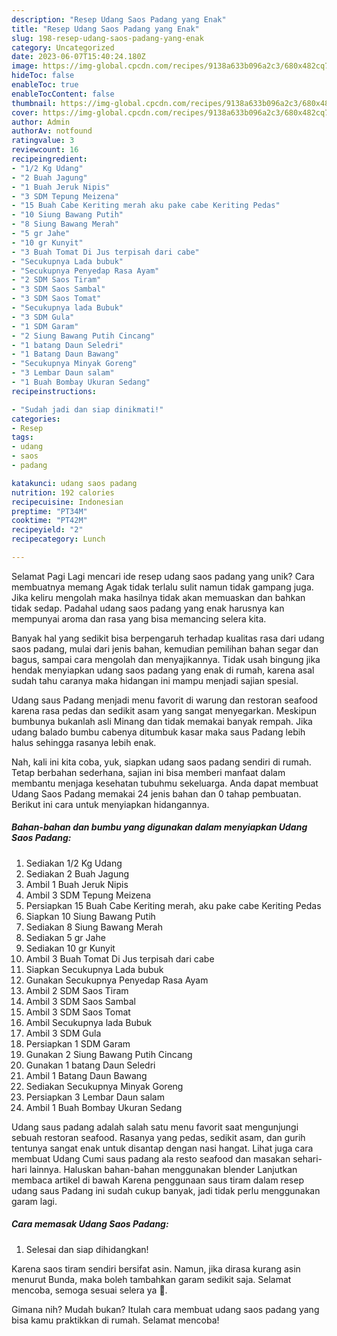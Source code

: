 ```yaml
---
description: "Resep Udang Saos Padang yang Enak"
title: "Resep Udang Saos Padang yang Enak"
slug: 198-resep-udang-saos-padang-yang-enak
category: Uncategorized
date: 2023-06-07T15:40:24.180Z
image: https://img-global.cpcdn.com/recipes/9138a633b096a2c3/680x482cq70/udang-saos-padang-foto-resep-utama.jpg
hideToc: false
enableToc: true
enableTocContent: false
thumbnail: https://img-global.cpcdn.com/recipes/9138a633b096a2c3/680x482cq70/udang-saos-padang-foto-resep-utama.jpg
cover: https://img-global.cpcdn.com/recipes/9138a633b096a2c3/680x482cq70/udang-saos-padang-foto-resep-utama.jpg
author: Admin
authorAv: notfound
ratingvalue: 3
reviewcount: 16
recipeingredient:
- "1/2 Kg Udang"
- "2 Buah Jagung"
- "1 Buah Jeruk Nipis"
- "3 SDM Tepung Meizena"
- "15 Buah Cabe Keriting merah aku pake cabe Keriting Pedas"
- "10 Siung Bawang Putih"
- "8 Siung Bawang Merah"
- "5 gr Jahe"
- "10 gr Kunyit"
- "3 Buah Tomat Di Jus terpisah dari cabe"
- "Secukupnya Lada bubuk"
- "Secukupnya Penyedap Rasa Ayam"
- "2 SDM Saos Tiram"
- "3 SDM Saos Sambal"
- "3 SDM Saos Tomat"
- "Secukupnya lada Bubuk"
- "3 SDM Gula"
- "1 SDM Garam"
- "2 Siung Bawang Putih Cincang"
- "1 batang Daun Seledri"
- "1 Batang Daun Bawang"
- "Secukupnya Minyak Goreng"
- "3 Lembar Daun salam"
- "1 Buah Bombay Ukuran Sedang"
recipeinstructions:

- "Sudah jadi dan siap dinikmati!"
categories:
- Resep
tags:
- udang
- saos
- padang

katakunci: udang saos padang 
nutrition: 192 calories
recipecuisine: Indonesian
preptime: "PT34M"
cooktime: "PT42M"
recipeyield: "2"
recipecategory: Lunch

---
```



Selamat Pagi Lagi mencari ide resep udang saos padang yang unik? Cara membuatnya memang Agak tidak terlalu sulit namun tidak gampang juga. Jika keliru mengolah maka hasilnya tidak akan memuaskan dan bahkan tidak sedap. Padahal udang saos padang yang enak harusnya kan mempunyai aroma dan rasa yang bisa memancing selera kita.


Banyak hal yang sedikit bisa berpengaruh terhadap kualitas rasa dari udang saos padang, mulai dari jenis bahan, kemudian pemilihan bahan segar dan bagus, sampai cara mengolah dan menyajikannya. Tidak usah bingung jika hendak menyiapkan udang saos padang yang enak di rumah, karena asal sudah tahu caranya maka hidangan ini mampu menjadi sajian spesial.

Udang saus Padang menjadi menu favorit di warung dan restoran seafood karena rasa pedas dan sedikit asam yang sangat menyegarkan. Meskipun bumbunya bukanlah asli Minang dan tidak memakai banyak rempah. Jika udang balado bumbu cabenya ditumbuk kasar maka saus Padang lebih halus sehingga rasanya lebih enak.


Nah, kali ini kita coba, yuk, siapkan udang saos padang sendiri di rumah. Tetap berbahan sederhana, sajian ini bisa memberi manfaat dalam membantu menjaga kesehatan tubuhmu sekeluarga. Anda dapat membuat Udang Saos Padang memakai 24 jenis bahan dan 0 tahap pembuatan. Berikut ini cara untuk menyiapkan hidangannya.

<!--inarticleads1-->

##### Bahan-bahan dan bumbu yang digunakan dalam menyiapkan Udang Saos Padang:

1. Sediakan 1/2 Kg Udang
1. Sediakan 2 Buah Jagung
1. Ambil 1 Buah Jeruk Nipis
1. Ambil 3 SDM Tepung Meizena
1. Persiapkan 15 Buah Cabe Keriting merah, aku pake cabe Keriting Pedas
1. Siapkan 10 Siung Bawang Putih
1. Sediakan 8 Siung Bawang Merah
1. Sediakan 5 gr Jahe
1. Sediakan 10 gr Kunyit
1. Ambil 3 Buah Tomat Di Jus terpisah dari cabe
1. Siapkan Secukupnya Lada bubuk
1. Gunakan Secukupnya Penyedap Rasa Ayam
1. Ambil 2 SDM Saos Tiram
1. Ambil 3 SDM Saos Sambal
1. Ambil 3 SDM Saos Tomat
1. Ambil Secukupnya lada Bubuk
1. Ambil 3 SDM Gula
1. Persiapkan 1 SDM Garam
1. Gunakan 2 Siung Bawang Putih Cincang
1. Gunakan 1 batang Daun Seledri
1. Ambil 1 Batang Daun Bawang
1. Sediakan Secukupnya Minyak Goreng
1. Persiapkan 3 Lembar Daun salam
1. Ambil 1 Buah Bombay Ukuran Sedang


Udang saus padang adalah salah satu menu favorit saat mengunjungi sebuah restoran seafood. Rasanya yang pedas, sedikit asam, dan gurih tentunya sangat enak untuk disantap dengan nasi hangat. Lihat juga cara membuat Udang Cumi saus padang ala resto seafood dan masakan sehari-hari lainnya. Haluskan bahan-bahan menggunakan blender Lanjutkan membaca artikel di bawah Karena penggunaan saus tiram dalam resep udang saus Padang ini sudah cukup banyak, jadi tidak perlu menggunakan garam lagi. 

<!--inarticleads2-->

##### Cara memasak Udang Saos Padang:


1. Selesai dan siap dihidangkan!

Karena saos tiram sendiri bersifat asin. Namun, jika dirasa kurang asin menurut Bunda, maka boleh tambahkan garam sedikit saja. Selamat mencoba, semoga sesuai selera ya 🙂. 

Gimana nih? Mudah bukan? Itulah cara membuat udang saos padang yang bisa kamu praktikkan di rumah. Selamat mencoba!

